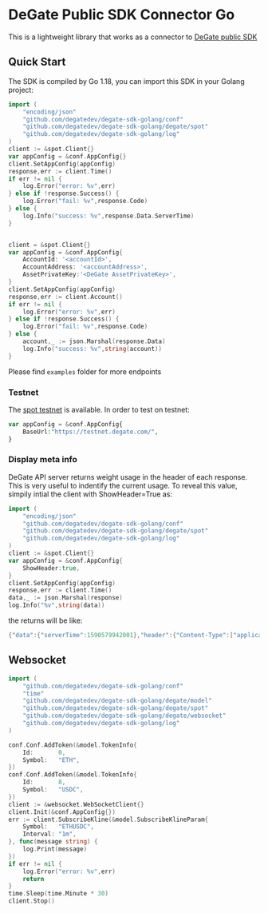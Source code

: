 # DeGate Public SDK Connector Go

This is a lightweight library that works as a connector to [DeGate public SDK](https://api-docs.degate.com/spot)

## Quick Start

The SDK is compiled by Go 1.18, you can import this SDK in your Golang project:

```go
import (
    "encoding/json"
	"github.com/degatedev/degate-sdk-golang/conf"
	"github.com/degatedev/degate-sdk-golang/degate/spot"
	"github.com/degatedev/degate-sdk-golang/log"
)
client := &spot.Client{}
var appConfig = &conf.AppConfig{}
client.SetAppConfig(appConfig)
response,err := client.Time()
if err != nil {
    log.Error("error: %v",err)
} else if !response.Success() {
    log.Error("fail: %v",response.Code)
} else {
    log.Info("success: %v",response.Data.ServerTime)
}


client = &spot.Client{}
var appConfig = &conf.AppConfig{
    AccountId: '<accountId>',
    AccountAddress: '<accountAddress>',
	AssetPrivateKey:'<DeGate AssetPrivateKey>',
}
client.SetAppConfig(appConfig)
response,err := client.Account()
if err != nil {
    log.Error("error: %v",err)
} else if !response.Success() {
    log.Error("fail: %v",response.Code)
} else {
    account,_ := json.Marshal(response.Data)
    log.Info("success: %v",string(account))
}
```

Please find `examples` folder for more endpoints

### Testnet

The [spot testnet](https://testnet.degate.com/) is available. In order to test on testnet:

```php
var appConfig = &conf.AppConfig{
    BaseUrl:"https://testnet.degate.com/",
}
```

### Display meta info

DeGate API server returns weight usage in the header of each response. This is very useful to indentify the current usage. To reveal this value, simpily intial the client with ShowHeader=True as:

```go
import (
    "encoding/json"
    "github.com/degatedev/degate-sdk-golang/conf"
    "github.com/degatedev/degate-sdk-golang/degate/spot"
    "github.com/degatedev/degate-sdk-golang/log"
)
client := &spot.Client{}
var appConfig = &conf.AppConfig{
    ShowHeader:true,
}
client.SetAppConfig(appConfig)
response,err := client.Time()
data,_ := json.Marshal(response)
log.Info("%v",string(data))
```

the returns will be like:

```go
{"data":{"serverTime":1590579942001},"header":{"Content-Type":["application/json;charset=utf-8"],"Transfer-Encoding":["chunked"],...}}
```

## Websocket

```go
import (
	"github.com/degatedev/degate-sdk-golang/conf"
	"time"
	"github.com/degatedev/degate-sdk-golang/degate/model"
	"github.com/degatedev/degate-sdk-golang/degate/spot"
	"github.com/degatedev/degate-sdk-golang/degate/websocket"
	"github.com/degatedev/degate-sdk-golang/log"
)

conf.Conf.AddToken(&model.TokenInfo{
    Id:       0,
    Symbol:   "ETH",
})
conf.Conf.AddToken(&model.TokenInfo{
    Id:       8,
    Symbol:   "USDC",
})
client := &websocket.WebSocketClient{}
client.Init(&conf.AppConfig{})
err := client.SubscribeKline(&model.SubscribeKlineParam{
    Symbol:   "ETHUSDC",
    Interval: "1m",
}, func(message string) {
    log.Print(message)
})
if err != nil {
	log.Error("error: %v",err)
    return
}
time.Sleep(time.Minute * 30)
client.Stop()
```